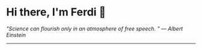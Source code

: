 <h1>Hi there, I'm Ferdi 👋</h1>

<p><em>
  "Science can flourish only in an atmosphere of free speech. " — Albert Einstein
</em></p>

---
